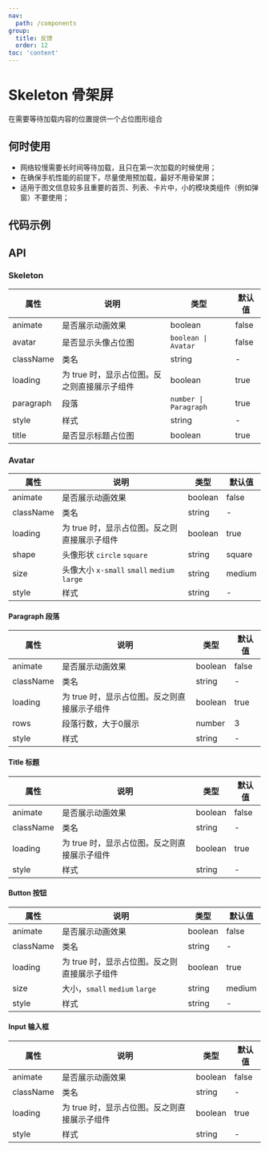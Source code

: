 ```yaml
---
nav:
  path: /components
group:
  title: 反馈
  order: 12
toc: 'content'
---
```


#  Skeleton 骨架屏
在需要等待加载内容的位置提供一个占位图形组合
## 何时使用
- 网络较慢需要长时间等待加载，且只在第一次加载的时候使用；
- 在确保手机性能的前提下，尽量使用预加载，最好不用骨架屏；
- 适用于图文信息较多且重要的首页、列表、卡片中，小的模块类组件（例如弹窗）不要使用；

## 代码示例
<code src='pages/Skeleton/index'></code>

## API

### Skeleton
| 属性 | 说明 | 类型 | 默认值 |
| -----|-----|-----|----- |
| animate | 是否展示动画效果 | boolean | false | 
| avatar | 是否显示头像占位图 | `boolean \| Avatar`  | false | 
| className | 类名 | string | - | 
| loading | 为 true 时，显示占位图。反之则直接展示子组件 | boolean  | true | 
| paragraph | 段落 |  `number \| Paragraph` | true | 
| style | 样式 | string | - | 
| title | 是否显示标题占位图 | boolean | true | 

### Avatar

| 属性 | 说明 | 类型 | 默认值 |
| -----|-----|-----|----- |
| animate | 是否展示动画效果 | boolean | false | 
| className | 类名 | string | - | 
| loading | 为 true 时，显示占位图。反之则直接展示子组件 | boolean  | true |
| shape | 头像形状 `circle` `square` | string | square | 
| size | 头像大小 `x-small` `small` `medium` `large`  | string | medium | 
| style | 样式 | string | - | 

#### Paragraph 段落

| 属性 | 说明 | 类型 | 默认值 |
| -----|-----|-----|----- |
| animate | 是否展示动画效果 | boolean | false | 
| className | 类名 | string | - | 
| loading | 为 true 时，显示占位图。反之则直接展示子组件 | boolean  | true |
| rows | 段落行数，大于0展示 | number | 3 | 
| style | 样式 | string | - | 

#### Title 标题

| 属性 | 说明 | 类型 | 默认值 |
| -----|-----|-----|----- |
| animate | 是否展示动画效果 | boolean | false | 
| className | 类名 | string | - | 
| loading | 为 true 时，显示占位图。反之则直接展示子组件 | boolean  | true |
| style | 样式 | string | - | 

#### Button 按钮

| 属性 | 说明 | 类型 | 默认值 |
| -----|-----|-----|----- |
| animate | 是否展示动画效果 | boolean | false | 
| className | 类名 | string | - | 
| loading | 为 true 时，显示占位图。反之则直接展示子组件 | boolean  | true |
| size | 大小，`small` `medium` `large` | string | medium |
| style | 样式 | string | - | 

#### Input 输入框

| 属性 | 说明 | 类型 | 默认值 |
| -----|-----|-----|----- |
| animate | 是否展示动画效果 | boolean | false | 
| className | 类名 | string | - | 
| loading | 为 true 时，显示占位图。反之则直接展示子组件 | boolean  | true |
| style | 样式 | string | - | 
